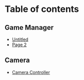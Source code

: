 # Table of contents

## Game Manager

* [Untitled](README.md)
* [Page 2](game-manager/page-2.md)

## Camera

* [Camera Controller](camera/camera-controller.md)
